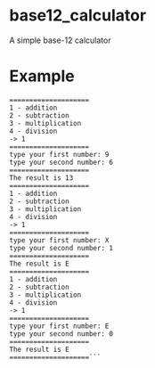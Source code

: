 # base12_calculator
A simple base-12 calculator

# Example
```gabriel@gabriel ~/base12 (main?) $ python main.py
====================
1 - addition
2 - subtraction
3 - multiplication
4 - division
-> 1
====================
type your first number: 9
type your second number: 6
====================
The result is 13
====================
1 - addition
2 - subtraction
3 - multiplication
4 - division
-> 1
====================
type your first number: X
type your second number: 1
====================
The result is E
====================
1 - addition
2 - subtraction
3 - multiplication
4 - division
-> 1
====================
type your first number: E
type your second number: 0
====================
The result is E
====================```
